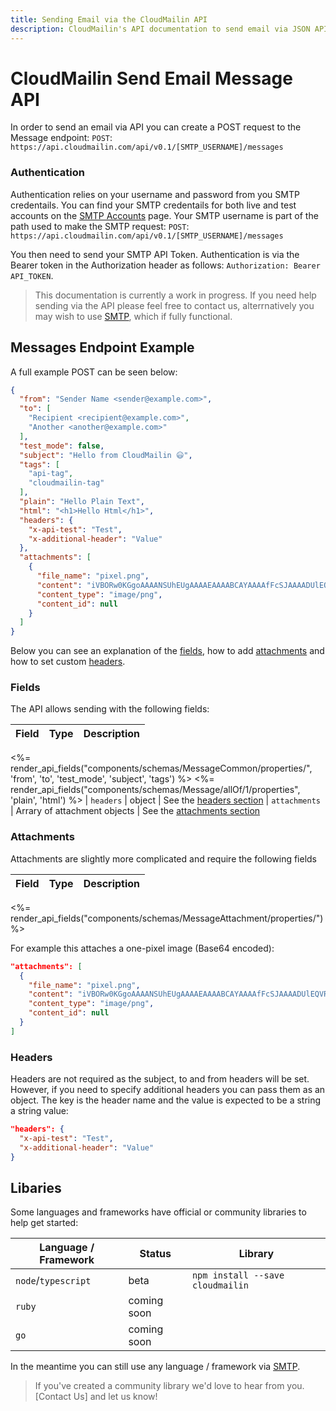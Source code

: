 ```yaml
---
title: Sending Email via the CloudMailin API
description: CloudMailin's API documentation to send email via JSON API
---
```


# CloudMailin Send Email Message API

In order to send an email via API you can create a POST request to the Message endpoint:
`POST`: `https://api.cloudmailin.com/api/v0.1/[SMTP_USERNAME]/messages`

###  Authentication

Authentication relies on your username and password from you SMTP credentails.
You can find your SMTP credentails for both live and test accounts on the [SMTP Accounts] page.
Your SMTP username is part of the path used to make the SMTP request:
`POST`: `https://api.cloudmailin.com/api/v0.1/[SMTP_USERNAME]/messages`

You then need to send your SMTP API Token.
Authentication is via the Bearer token in the Authorization header as follows:
`Authorization: Bearer API_TOKEN`.

> This documentation is currently a work in progress. If you need help sending via the API
> please feel free to contact us, alterrnatively you may wish to use [SMTP], which if
> fully functional.

## Messages Endpoint Example

A full example POST can be seen below:

```json
{
  "from": "Sender Name <sender@example.com>",
  "to": [
    "Recipient <recipient@example.com>",
    "Another <another@example.com>"
  ],
  "test_mode": false,
  "subject": "Hello from CloudMailin 😃",
  "tags": [
    "api-tag",
    "cloudmailin-tag"
  ],
  "plain": "Hello Plain Text",
  "html": "<h1>Hello Html</h1>",
  "headers": {
    "x-api-test": "Test",
    "x-additional-header": "Value"
  },
  "attachments": [
    {
      "file_name": "pixel.png",
      "content": "iVBORw0KGgoAAAANSUhEUgAAAAEAAAABCAYAAAAfFcSJAAAADUlEQVR42mP0rdr1HwAFHwKCk87e6gAAAABJRU5ErkJggg==",
      "content_type": "image/png",
      "content_id": null
    }
  ]
}
```

Below you can see an explanation of the [fields](#fields), how to add [attachments](#attachments)
and how to set custom [headers](#headers).

### Fields

The API allows sending with the following fields:

| Field         | Type    | Description                                                         |
|---------------|---------|---------------------------------------------------------------------|
<%= render_api_fields("components/schemas/MessageCommon/properties/", 'from', 'to', 'test_mode', 'subject', 'tags') %>
<%= render_api_fields("components/schemas/Message/allOf/1/properties", 'plain', 'html') %>
| `headers`     | object  | See the [headers section](#headers)
| `attachments` | Arrary of attachment objects | See the [attachments section](#attachments)

### Attachments

Attachments are slightly more complicated and require the following fields

| Field         | Type    | Description                                                         |
|---------------|---------|---------------------------------------------------------------------|
<%= render_api_fields("components/schemas/MessageAttachment/properties/") %>

For example this attaches a one-pixel image (Base64 encoded):

```json
"attachments": [
  {
    "file_name": "pixel.png",
    "content": "iVBORw0KGgoAAAANSUhEUgAAAAEAAAABCAYAAAAfFcSJAAAADUlEQVR42mP0rdr1HwAFHwKCk87e6gAAAABJRU5ErkJggg==",
    "content_type": "image/png",
    "content_id": null
  }
]
```

### Headers

Headers are not required as the subject, to and from headers will be set. However, if you need to
specify additional headers you can pass them as  an object.
The key is the header name and the value is expected to be a string a string value:

```json
"headers": {
  "x-api-test": "Test",
  "x-additional-header": "Value"
}
```

## Libaries

Some languages and frameworks have official or community libraries to help get started:

| Language / Framework | Status      | Library                         |
|----------------------|-------------|---------------------------------|
| `node`/`typescript`  | beta        | `npm install --save cloudmailin`
| `ruby`               | coming soon |
| `go`                 | coming soon |

In the meantime you can still use any language / framework via [SMTP].

> If you've created a community library we'd love to hear from you. [Contact Us] and let us know!

[SMTP Accounts]: https://www.cloudmailin.com/outbound/accounts
[SMTP]: <%= url_to_item('/outbound/sending_email_with_smtp/') %>

